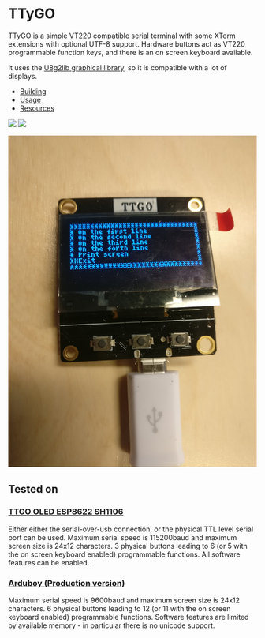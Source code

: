 # TTyGO

TTyGO is a simple VT220 compatible serial terminal with some XTerm
extensions with optional UTF-8 support. Hardware buttons act as VT220
programmable function keys, and there is an on screen keyboard
available.

It uses the [U8g2lib graphical library](https://github.com/olikraus/u8g2/wiki), so it is compatible with a lot of displays.

* [Building](docs/Building.md)
* [Usage](docs/Usage.md)
* [Resources](docs/Resources.md)

[<img src="https://i.ytimg.com/vi/VxAwc2s-E1o/hqdefault.jpg" width="433">](http://www.youtube.com/watch?v=VxAwc2s-E1o)
[<img src="https://i.ytimg.com/vi/eWtr9A67FpA/hqdefault.jpg" width="433">](https://youtu.be/eWtr9A67FpA)

![Screenshot](images/screenshot-menu.jpg)

## Tested on

### [TTGO OLED ESP8622 SH1106](https://www.aliexpress.com/item/32991442463.html?spm=a2g0s.9042311.0.0.27424c4d5SbjHq)

Either either the serial-over-usb connection, or the physical TTL
level serial port can be used. Maximum serial speed is 115200baud and
maximum screen size is 24x12 characters. 3 physical buttons leading to
6 (or 5 with the on screen keyboard enabled) programmable functions.
All software features can be enabled.

### [Arduboy (Production version)](https://www.aliexpress.com/item/32814857145.html)

Maximum serial speed is 9600baud and maximum screen size is 24x12
characters. 6 physical buttons leading to 12 (or 11 with the on screen
keyboard enabled) programmable functions. Software features are limited by
available memory - in particular there is no unicode support.




